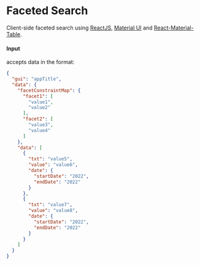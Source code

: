 # Faceted Search

Client-side faceted search
using [ReactJS](https://github.com/facebook/react), [Material UI](https://github.com/mui/material-ui)
and [React-Material-Table](https://github.com/KevinVandy/material-react-table).

#### Input

accepts data in the format:

```json
{
  "gui": "appTitle",
  "data": {
    "facetConstraintMap": {
      "facet1": [
        "value1",
        "value2"
      ],
      "facet2": [
        "value3",
        "value4"
      ]
    },
    "data": [
      {
        "txt": "value5",
        "value": "value6",
        "date": {
          "startDate": "2022",
          "endDate": "2022"
        }
      },
      {
        "txt": "value7",
        "value": "value8",
        "date": {
          "startDate": "2022",
          "endDate": "2022"
        }
      }
    ]
  }
}
```
